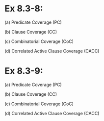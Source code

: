 # Ex 8.3-8: #
(a) Predicate Coverage (PC)

(b) Clause Coverage (CC)

(c) Combinatorial Coverage (CoC)

(d) Correlated Active Clause Coverage (CACC)

# Ex 8.3-9: #

(a) Predicate Coverage (PC)

(b) Clause Coverage (CC)

(c) Combinatorial Coverage (CoC)

(d) Correlated Active Clause Coverage (CACC)
